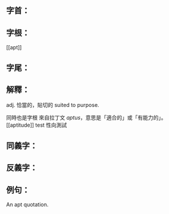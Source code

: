 
## 字首：

## 字根：
[[apt]]

## 字尾：


## 解釋：
adj.
恰當的，貼切的
suited to purpose.

同時也是字根
來自拉丁文 _aptus_，意思是「適合的」或「有能力的」。
[[aptitude]] test 性向測試
## 同義字：

## 反義字：

## 例句：

An apt quotation.